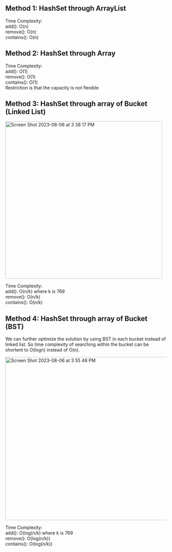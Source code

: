 ## Method 1: HashSet through ArrayList

Time Complexity: </br>
add(): O(n) </br>
remove(): O(n) </br>
contains(): O(n) </br>

## Method 2: HashSet through Array

Time Complexity: </br>
add(): O(1) </br>
remove(): O(1) </br>
contains(): O(1) </br>
Restriction is that the capacity is not flexible

## Method 3: HashSet through array of Bucket (Linked List)

<img width="490" alt="Screen Shot 2023-08-06 at 3 38 17 PM" src="https://github.com/MaiJi97/Leetcode/assets/106039830/d45e8e61-1e5a-4890-80c3-fb51ef294ea9.png">


Time Complexity: </br>
add(): O(n/k) where k is 769 </br>
remove(): O(n/k) </br>
contains(): O(n/k) </br>

## Method 4: HashSet through array of Bucket (BST)

We can further optimize the solution by using BST in each bucket instead of linked list. So time complexity of searching within the bucket can be shortent to O(logn) instead of O(n).

<img width="508" alt="Screen Shot 2023-08-06 at 3 55 48 PM" src="https://github.com/MaiJi97/Leetcode/assets/106039830/7ee46bdc-3d4f-48d7-8c36-87db4c08d37c.png">

Time Complexity: </br>
add(): O(log(n/k) where k is 769 </br>
remove(): O(log(n/k)) </br>
contains(): O(log(n/k)) </br>


